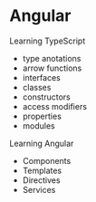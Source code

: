 # Angular
Learning TypeScript

- type anotations
- arrow functions
- interfaces
- classes
- constructors
- access modifiers
- properties
- modules


Learning Angular
- Components
- Templates
- Directives
- Services
